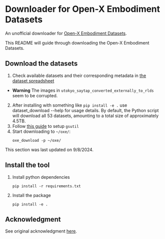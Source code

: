 # Downloader for Open-X Embodiment Datasets

An unofficial downloader for [Open-X Embodiment Datasets](https://robotics-transformer-x.github.io/).

This README will guide through downloading the Open-X Embodiment Datasets.

## Download the datasets

1. Check available datasets and their corresponding metadata in [the dataset spreadsheet](https://docs.google.com/spreadsheets/d/1rPBD77tk60AEIGZrGSODwyyzs5FgCU9Uz3h-3_t2A9g/edit#gid=0)
* **Warning** The images in `utokyo_saytap_converted_externally_to_rlds` seem to be corrupted.
2. After installing with something like `pip install -e .` use dataset_download --help for usage details. By default, the Python script will download all 53 datasets, amounting to a total size of approximately 4.5TB.
3. Follow [this guide](https://cloud.google.com/storage/docs/gsutil_install#linux) to setup `gsutil`
4. Start downloading to `~/oxe/`:
    ```
    oxe_download -p ~/oxe/
    ```

This section was last updated on 9/8/2024.

## Install the tool

1. Install python dependencies
    ```
    pip install -r requirements.txt
    ```
2. Install the package

    ```
    pip install -e .
    ```

## Acknowledgment

See original acknowledgment [here](https://github.com/LostXine/open_x_pytorch_dataloader).
